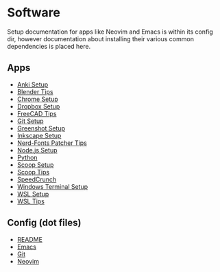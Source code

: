 # Software

Setup documentation for apps like Neovim and Emacs is within its config dir,
however documentation about installing their various common dependencies is
placed here.

## Apps

- [Anki Setup](anki/setup.md)
- [Blender Tips](blender/tips.md)
- [Chrome Setup](chrome/setup.md)
- [Dropbox Setup](dropbox/setup.md)
- [FreeCAD Tips](freecad/tips.md)
- [Git Setup](git/setup.md)
- [Greenshot Setup](greenshot/setup.md)
- [Inkscape Setup](inkscape/setup.md)
- [Nerd-Fonts Patcher Tips](nerd-fonts_patcher/tips.md)
- [Node.js Setup](nodejs/setup.md)
- [Python](python/setup.md)
- [Scoop Setup](scoop/setup.md)
- [Scoop Tips](scoop/tips.md)
- [SpeedCrunch](speedcrunch/setup.md)
- [Windows Terminal Setup](windows_terminal/setup.md)
- [WSL Setup](wsl/setup.md)
- [WSL Tips](wsl/tips.md)

## Config (dot files)

- [README](https://github.com/michael-angelozzi/.config)
- [Emacs](https://github.com/michael-angelozzi/.config/blob/master/emacs/README.md)
- [Git](https://github.com/michael-angelozzi/.config/tree/master/git)
- [Neovim](https://github.com/michael-angelozzi/.config/blob/master/nvim/README.md)
